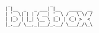      _               _               
    | |__  _   _ ___| |__   _____  __
    | '_ \| | | / __| '_ \ / _ \ \/ /
    | |_) | |_| \__ \ |_) | (_) >  < 
    |_.__/ \__,_|___/_.__/ \___/_/\_\
